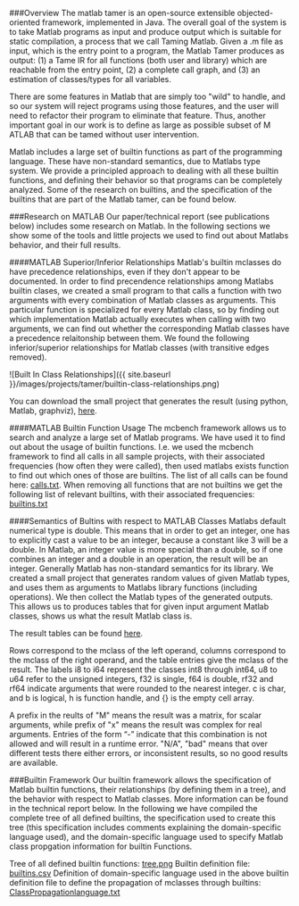 ###Overview
The matlab tamer is an open-source extensible objected-oriented framework,
implemented in Java. The overall goal of the system is to take Matlab programs
as input and produce output which is suitable for static compilation, a process
that we call Taming Matlab. Given a .m file as input, which is the entry point
to a program, the Matlab Tamer produces as output: (1) a Tame IR for all
functions (both user and library) which are reachable from the entry point, (2)
a complete call graph, and (3) an estimation of classes/types for all
variables.

There are some features in Matlab that are simply too "wild" to handle, and so
our system will reject programs using those features, and the user will need to
refactor their program to eliminate that feature. Thus, another important goal
in our work is to define as large as possible subset of M ATLAB that can be
tamed without user intervention.

Matlab includes a large set of builtin functions as part of the programming
language. These have non-standard semantics, due to Matlabs type system. We
provide a principled approach to dealing with all these builtin functions, and
defining their behavior so that programs can be completely analyzed. Some of
the research on builtins, and the specification of the builtins that are part
of the Matlab tamer, can be found below.

###Research on MATLAB
Our paper/technical report (see publications below) includes some research on
Matlab. In the following sections we show some of the tools and little projects
we used to find out about Matlabs behavior, and their full results.

####MATLAB Superior/Inferior Relationships
Matlab's builtin mclasses do have precedence relationships, even if they don't
appear to be documented. In order to find precendence relationships among
Matlabs builtin clases, we created a small program to that calls a function
with two arguments with every combination of Matlab classes as arguments. This
particular function is specialized for every Matlab class, so by finding out
which implementation Matlab actually executes when calling with two arguments,
we can find out whether the corresponding Matlab classes have a precedence
relaitonship between them. We found the following inferior/superior
relationships for Matlab classes (with transitive edges removed).

![Built In Class Relationships]({{ site.baseurl }}/images/projects/tamer/builtin-class-relationships.png)

You can download the small project that generates the result (using python,
Matlab, graphviz), [here](http://www.sable.mcgill.ca/mclab/projects/tamer/generatematlabBuiltinClassRelationships.zip).


####MATLAB Builtin Function Usage
The mcbench framework allows us to search and analyze a large set of Matlab
programs. We have used it to find out about the usage of builtin functions.
I.e. we used the mcbench framework to find all calls in all sample projects,
with their associated frequencies (how often they were called), then used
matlabs exists function to find out which ones of those are builtins. The list
of all calls can be found here:
[calls.txt](http://www.sable.mcgill.ca/mclab/projects/tamer/calls.txt). When removing
all functions that are not builtins we get the following list of relevant
builtins, with their associated frequencies:
[builtins.txt](http://www.sable.mcgill.ca/mclab/projects/tamer/builtins.txt)


####Semantics of Bultins with respect to MATLAB Classes
Matlabs default numerical type is double. This means that in order to get an
integer, one has to explicitly cast a value to be an integer, because a
constant like 3 will be a double. In Matlab, an integer value is more special
than a double, so if one combines an integer and a double in an operation, the
result will be an integer. Generally Matlab has non-standard semantics for its
library. We created a small project that generates random values of given
Matlab types, and uses them as arguments to Matlabs library functions
(including operations). We then collect the Matlab types of the generated
outputs. This allows us to produces tables that for given input argument Matlab
classes, shows us what the result Matlab class is.

The result tables can be found [here](http://www.sable.mcgill.ca/mclab/projects/tamer/tables.txt).

Rows correspond to the mclass of the left operand, columns correspond to the
mclass of the right operand, and the table entries give the mclass of the
result. The labels i8 to i64 represent the classes int8 through int64, u8 to
u64 refer to the unsigned integers, f32 is single, f64 is double, rf32 and rf64
indicate arguments that were rounded to the nearest integer. c is char, and b
is logical, h is function handle, and {} is the empty cell array.

A prefix in the reults of "M" means the result was a matrix, for scalar
arguments, while prefix of "x" means the result was complex for real arguments.
Entries of the form “-” indicate that this combination is not allowed and will
result in a runtime error. "N/A", "bad" means that over different tests there
either errors, or inconsistent results, so no good results are available.

###Builtin Framework 
Our builtin framework allows the specification of Matlab builtin functions, their relationships (by defining them in a tree), and the behavior with respect to Matlab classes. More information can be found in the technical report below. In the following we have compiled the complete tree of all defined builtins, the specification used to create this tree (this specification includes comments explaining the domain-specific language used), and the domain-specific language used to specify Matlab class propgation information for builtin Functions.

Tree of all defined builtin functions: [tree.png](http://www.sable.mcgill.ca/mclab/projects/tamer/tree.png)
Builtin definition file: [builtins.csv](http://www.sable.mcgill.ca/mclab/projects/tamer/builtins.csv)
Definition of domain-specific language used in the above builtin definition
file to define the propagation of mclasses through builtins: [ClassPropagationlanguage.txt](http://www.sable.mcgill.ca/mclab/projects/tamer/ClassPropagationLanguage.txt)
